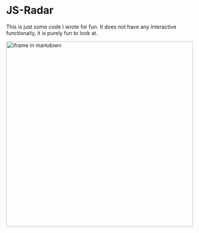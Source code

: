 # JS-Radar

This is just some code I wrote for fun.
It does not have any interactive functionaliy, it is purely fun to look at.

<img src="./index.svg" alt="iframe in markdown" width="100%" height="500px"></img>